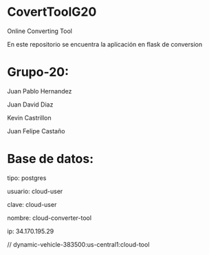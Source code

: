 # CovertToolG20
Online Converting Tool

En este repositorio se encuentra la aplicación en flask de conversion

# Grupo-20:

Juan Pablo Hernandez

Juan David Diaz

Kevin Castrillon

Juan Felipe Castaño



# Base de datos:

tipo: postgres

usuario: cloud-user

clave: cloud-user

nombre: cloud-converter-tool

ip: 34.170.195.29

// dynamic-vehicle-383500:us-central1:cloud-tool
